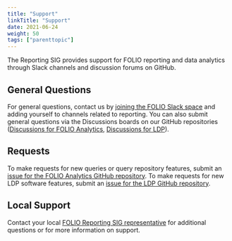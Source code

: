 ```yaml
---
title: "Support"
linkTitle: "Support"
date: 2021-06-24
weight: 50
tags: ["parenttopic"]
---
```


The Reporting SIG provides support for FOLIO reporting and data analytics through Slack channels and discussion forums on GitHub. 

## General Questions

For general questions, contact us by [joining the FOLIO Slack space](https://slack-invitation.folio.org/) and adding yourself to channels related to reporting. You can also submit general questions via the Discussions boards on our GitHub repositories ([Discussions for FOLIO Analytics](https://github.com/folio-org/folio-analytics/discussions), [Discussions for LDP](https://github.com/library-data-platform/ldp/discussions)).

## Requests
To make requests for new queries or query repository features, submit an [issue for the FOLIO Analytics GitHub repository](https://github.com/folio-org/folio-analytics/issues). To make requests for new LDP software features, submit an [issue for the LDP GitHub repository](https://github.com/library-data-platform/ldp/issues).

## Local Support
Contact your local [FOLIO Reporting SIG representative](https://wiki.folio.org/display/RPT/Reporting+SIG+Home#ReportingSIGHome-sigmembers) for additional questions or for more information on support.